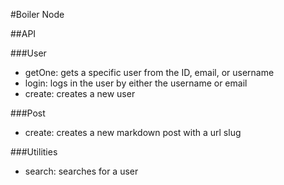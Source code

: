 #Boiler Node
  
##API

###User
* getOne: gets a specific user from the ID, email, or username
* login: logs in the user by either the username or email
* create: creates a new user
  
###Post
* create: creates a new markdown post with a url slug
  
###Utilities
* search: searches for a user